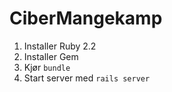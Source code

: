 # CiberMangekamp

1. Installer Ruby 2.2
2. Installer Gem
3. Kjør `bundle`
4. Start server med `rails server`
